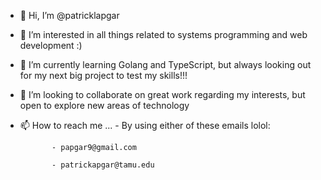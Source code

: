- 👋 Hi, I’m @patricklapgar
- 👀 I’m interested in all things related to systems programming and web development :)
- 🌱 I’m currently learning Golang and TypeScript, but always looking out for my next big project to test my skills!!!
- 💞️ I’m looking to collaborate on great work regarding my interests, but open to explore new areas of technology
- 📫 How to reach me ...
         - By using either of these emails lolol:
         
             - papgar9@gmail.com
            
             - patrickapgar@tamu.edu

<!---
patricklapgar/patricklapgar is a ✨ special ✨ repository because its `README.md` (this file) appears on your GitHub profile.
You can click the Preview link to take a look at your changes.
--->
